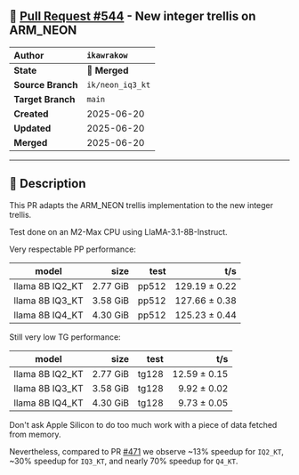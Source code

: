 ## 🔀 [Pull Request #544](https://github.com/ikawrakow/ik_llama.cpp/pull/544) - New integer trellis on ARM_NEON 

| **Author** | `ikawrakow` |
| :--- | :--- |
| **State** | 🔀 **Merged** |
| **Source Branch** | `ik/neon_iq3_kt` |
| **Target Branch** | `main` |
| **Created** | 2025-06-20 |
| **Updated** | 2025-06-20 |
| **Merged** | 2025-06-20 |

---

## 📄 Description

This PR adapts the ARM_NEON trellis implementation to the new integer trellis.

Test done on an M2-Max CPU using LlaMA-3.1-8B-Instruct.

Very respectable PP performance:

 | model            |       size |          test |              t/s |
| ---------------- | ---------: | ------------: | ---------------: |
| llama 8B IQ2_KT  |   2.77 GiB |         pp512 |    129.19 ± 0.22 |
| llama 8B IQ3_KT  |   3.58 GiB |         pp512 |    127.66 ± 0.38 |
| llama 8B IQ4_KT  |   4.30 GiB |         pp512 |    125.23 ± 0.44 |

Still very low TG performance:

| model            |       size |          test |              t/s |
| ---------------- | ---------: | ------------: | ---------------: |
| llama 8B IQ2_KT  |   2.77 GiB |         tg128 |     12.59 ± 0.15 |
| llama 8B IQ3_KT  |   3.58 GiB |         tg128 |      9.92 ± 0.02 |
| llama 8B IQ4_KT  |   4.30 GiB |         tg128 |      9.73 ± 0.05 |

Don't ask Apple Silicon to do too much work with a piece of data fetched from memory.

Nevertheless, compared to PR [#471](https://github.com/ikawrakow/ik_llama.cpp/issues/471) we observe ~13% speedup for `IQ2_KT`, ~30% speedup for `IQ3_KT`, and nearly 70% speedup for `Q4_KT`.
